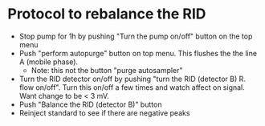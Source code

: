 # Protocol to rebalance the RID

* Stop pump for 1h by pushing "Turn the pump on/off" button on the top menu
* Push "perform autopurge" button on top menu. This flushes the the line A (mobile phase).
    * Note: this not the button "purge autosampler"
* Turn the RID detector on/off by pushing "turn the RID (detector B) R. flow on/off". Turn this on/off a few times and watch affect on signal. Want change to be < 3 mV.
* Push "Balance the RID (detector B)" button
* Reinject standard to see if there are negative peaks
